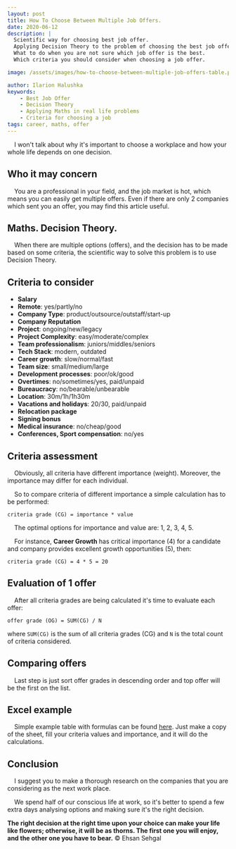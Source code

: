 ```yaml
---
layout: post
title: How To Choose Between Multiple Job Offers.
date: 2020-06-12
description: |
  Scientific way for choosing best job offer. 
  Applying Decision Theory to the problem of choosing the best job offer.
  What to do when you are not sure which job offer is the best.
  Which criteria you should consider when choosing a job offer.

image: /assets/images/how-to-choose-between-multiple-job-offers-table.png

author: Ilarion Halushka
keywords:
    - Best Job Offer
    - Decision Theory
    - Applying Maths in real life problems
    - Criteria for choosing a job
tags: career, maths, offer
---
```


&nbsp;&nbsp;&nbsp; I won't talk about why it's important to choose a workplace and how your whole life depends on one decision.

## Who it may concern

&nbsp;&nbsp;&nbsp; You are a professional in your field, and the job market is hot, which means you can easily get multiple offers.
Even if there are only 2 companies which sent you an offer, you may find this article useful.

## Maths. Decision Theory.

&nbsp;&nbsp;&nbsp; When there are multiple options (offers), and the decision has to be made based on some criteria,
the scientific way to solve this problem is to use Decision Theory.

## Criteria to consider

* **Salary**
* **Remote**: yes/partly/no
* **Company Type**: product/outsource/outstaff/start-up
* **Company Reputation**
* **Project**: ongoing/new/legacy
* **Project Complexity**: easy/moderate/complex
* **Team professionalism**: juniors/middles/seniors
* **Tech Stack**: modern, outdated
* **Career growth**: slow/normal/fast
* **Team size**: small/medium/large
* **Development processes**: poor/ok/good
* **Overtimes**: no/sometimes/yes, paid/unpaid
* **Bureaucracy**: no/bearable/unbearable
* **Location**: 30m/1h/1h30m
* **Vacations and holidays**: 20/30, paid/unpaid 
* **Relocation package**
* **Signing bonus**
* **Medical insurance**: no/cheap/good
* **Conferences, Sport compensation**: no/yes

## Criteria assessment

&nbsp;&nbsp;&nbsp; Obviously, all criteria have different importance (weight).
Moreover, the importance may differ for each individual.

&nbsp;&nbsp;&nbsp; So to compare criteria of different importance a simple calculation has to be performed:

```criteria grade (CG) = importance * value```

&nbsp;&nbsp;&nbsp; The optimal options for importance and value are: 1, 2, 3, 4, 5.

&nbsp;&nbsp;&nbsp; For instance, **Career Growth** has critical importance (4) for a candidate
 and company provides excellent growth opportunities (5), then: 
 
```criteria grade (CG) = 4 * 5 = 20```

## Evaluation of 1 offer

&nbsp;&nbsp;&nbsp; After all criteria grades are being calculated it's time to evaluate each offer:

```offer grade (OG) = SUM(CG) / N```

where `SUM(CG)` is the sum of all criteria grades (CG) and `N` is the total count of criteria considered.

## Comparing offers

&nbsp;&nbsp;&nbsp; Last step is just sort offer grades in descending order
and top offer will be the first on the list.


## Excel example

&nbsp;&nbsp;&nbsp; Simple example table with formulas can be found [here](https://docs.google.com/spreadsheets/d/1FxxJnf5xfQh8zEDunn90jcqkF2UM8rv2e9bo47EbXLQ/edit?usp=sharing).
Just make a copy of the sheet, fill your criteria values and importance,
 and it will do the calculations.
 

## Conclusion

&nbsp;&nbsp;&nbsp; I suggest you to make a thorough research on the companies that you are considering as the next work place.

&nbsp;&nbsp;&nbsp;  We spend half of our conscious life at work, so it's better to spend a few extra days analysing options and making sure it's the right decision.
 
**The right decision at the right time upon your choice can make your life like flowers; otherwise, it will be as thorns. The first one you will enjoy, and the other one you have to bear.**
© Ehsan Sehgal







